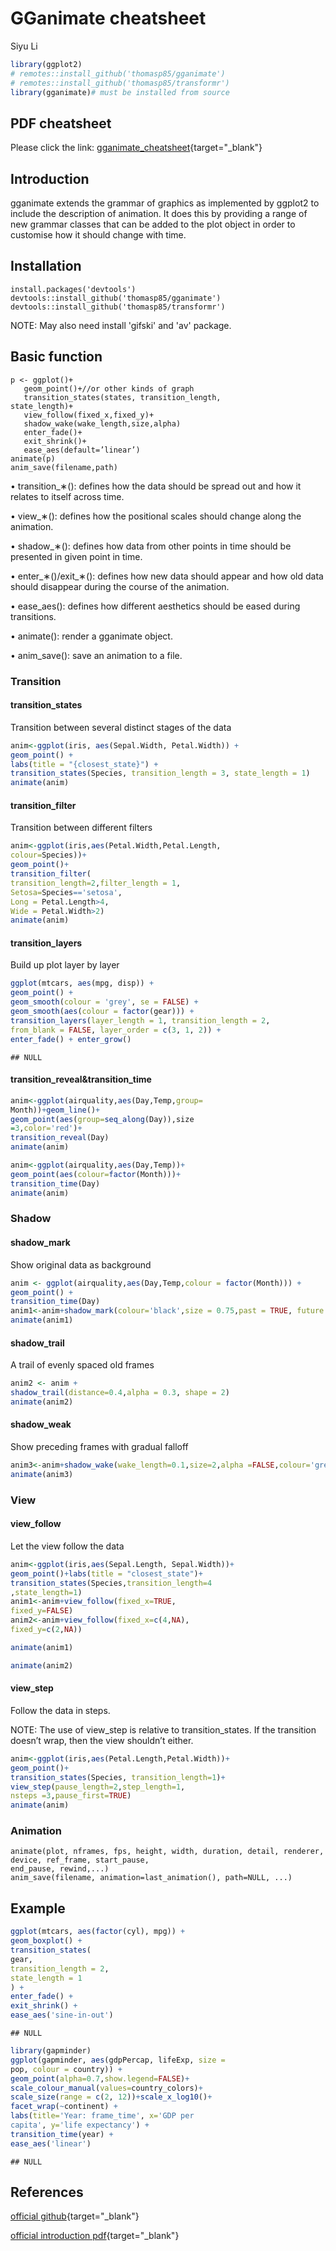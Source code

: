 # GGanimate cheatsheet

Siyu Li


```r
library(ggplot2)
# remotes::install_github('thomasp85/gganimate')
# remotes::install_github('thomasp85/transformr')
library(gganimate)# must be installed from source
```

## PDF cheatsheet
Please click the link:
[gganimate_cheatsheet](https://github.com/lisiyu98/gganimate_cheatsheet/blob/main/gganimate_cheatsheat.pdf){target="_blank"}


## Introduction
gganimate extends the grammar of graphics as
implemented by ggplot2 to include the description of animation. It does this by providing a
range of new grammar classes that can be added
to the plot object in order to customise how it
should change with time.

## Installation
```
install.packages('devtools')
devtools::install_github('thomasp85/gganimate')
devtools::install_github('thomasp85/transformr')
```
NOTE: May also need install 'gifski' and 'av' package.

## Basic function
```
p <- ggplot()+
   geom_point()+//or other kinds of graph
   transition_states(states, transition_length,
state_length)+
   view_follow(fixed_x,fixed_y)+
   shadow_wake(wake_length,size,alpha)
   enter_fade()+
   exit_shrink()+
   ease_aes(default=’linear’)
animate(p)
anim_save(filename,path)
```
• transition_∗():
defines how the data should be spread out
and how it relates to itself across time.

• view_∗():
defines how the positional scales should
change along the animation.

• shadow_∗():
defines how data from other points in time
should be presented in given point in time.

• enter_∗()/exit_∗():
defines how new data should appear and
how old data should disappear during the
course of the animation.

• ease_aes():
defines how different aesthetics should be
eased during transitions.

• animate():
render a gganimate object.

• anim_save():
save an animation to a file.

### Transition
#### transition_states
Transition between several distinct stages of the data

```r
anim<-ggplot(iris, aes(Sepal.Width, Petal.Width)) +
geom_point() +
labs(title = "{closest_state}") +
transition_states(Species, transition_length = 3, state_length = 1)
animate(anim)
```

#### transition_filter
Transition between different filters

```r
anim<-ggplot(iris,aes(Petal.Width,Petal.Length,
colour=Species))+
geom_point()+
transition_filter(
transition_length=2,filter_length = 1,
Setosa=Species=='setosa',
Long = Petal.Length>4,
Wide = Petal.Width>2)
animate(anim)
```

#### transition_layers
Build up plot layer by layer

```r
ggplot(mtcars, aes(mpg, disp)) +
geom_point() +
geom_smooth(colour = 'grey', se = FALSE) +
geom_smooth(aes(colour = factor(gear))) +
transition_layers(layer_length = 1, transition_length = 2,
from_blank = FALSE, layer_order = c(3, 1, 2)) +
enter_fade() + enter_grow()
```

```
## NULL
```

#### transition_reveal&transition_time

```r
anim<-ggplot(airquality,aes(Day,Temp,group=
Month))+geom_line()+
geom_point(aes(group=seq_along(Day)),size
=3,color='red')+
transition_reveal(Day)
animate(anim)
```

```r
anim<-ggplot(airquality,aes(Day,Temp))+
geom_point(aes(colour=factor(Month)))+
transition_time(Day)
animate(anim)
```


### Shadow
#### shadow_mark
Show original data as background

```r
anim <- ggplot(airquality,aes(Day,Temp,colour = factor(Month))) +
geom_point() +
transition_time(Day)
anim1<-anim+shadow_mark(colour='black',size = 0.75,past = TRUE, future = FALSE)
animate(anim1)
```

#### shadow_trail
A trail of evenly spaced old frames

```r
anim2 <- anim +
shadow_trail(distance=0.4,alpha = 0.3, shape = 2)
animate(anim2)
```

#### shadow_weak
Show preceding frames with gradual falloff

```r
anim3<-anim+shadow_wake(wake_length=0.1,size=2,alpha =FALSE,colour='grey92')
animate(anim3)
```

### View
#### view_follow
Let the view follow the data

```r
anim<-ggplot(iris,aes(Sepal.Length, Sepal.Width))+
geom_point()+labs(title = "closest_state")+
transition_states(Species,transition_length=4
,state_length=1)
anim1<-anim+view_follow(fixed_x=TRUE,
fixed_y=FALSE)
anim2<-anim+view_follow(fixed_x=c(4,NA),
fixed_y=c(2,NA))
```



```r
animate(anim1)
```



```r
animate(anim2)
```

#### view_step
Follow the data in steps.

NOTE: The use of view_step is relative to transition_states. If the transition doesn’t wrap, then the view shouldn’t either.

```r
anim<-ggplot(iris,aes(Petal.Length,Petal.Width))+
geom_point()+
transition_states(Species, transition_length=1)+
view_step(pause_length=2,step_length=1,
nsteps =3,pause_first=TRUE)
animate(anim)
```

### Animation
```
animate(plot, nframes, fps, height, width, duration, detail, renderer, device, ref_frame, start_pause,
end_pause, rewind,...)
anim_save(filename, animation=last_animation(), path=NULL, ...)
```

## Example

```r
ggplot(mtcars, aes(factor(cyl), mpg)) +
geom_boxplot() +
transition_states(
gear,
transition_length = 2,
state_length = 1
) +
enter_fade() +
exit_shrink() +
ease_aes('sine-in-out')
```

```
## NULL
```


```r
library(gapminder)
ggplot(gapminder, aes(gdpPercap, lifeExp, size =
pop, colour = country)) +
geom_point(alpha=0.7,show.legend=FALSE)+
scale_colour_manual(values=country_colors)+
scale_size(range = c(2, 12))+scale_x_log10()+
facet_wrap(~continent) +
labs(title='Year: frame_time', x='GDP per
capita', y='life expectancy') +
transition_time(year) +
ease_aes('linear')
```

```
## NULL
```

## References

[official github](https://github.com/thomasp85/gganimate/){target="_blank"}

[official introduction pdf](https://cran.r-project.org/web/packages/gganimate/gganimate.pdf){target="_blank"}
